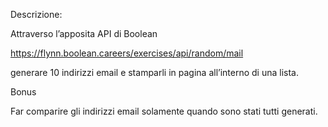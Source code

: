 Descrizione:

Attraverso l’apposita API di Boolean

https://flynn.boolean.careers/exercises/api/random/mail

generare 10 indirizzi email e stamparli in pagina all’interno di una lista.

Bonus

Far comparire gli indirizzi email solamente quando sono stati tutti generati.
